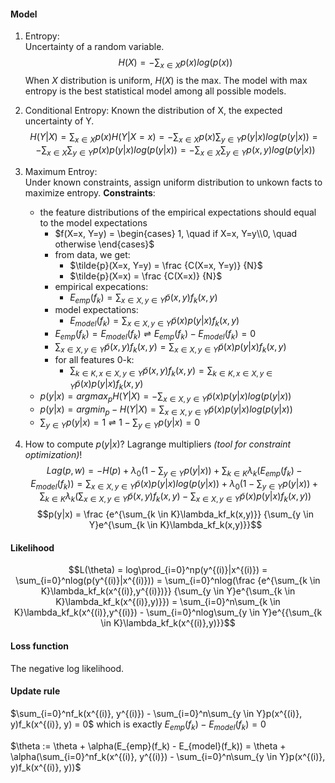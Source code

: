 #### Model  
1. Entropy:  
Uncertainty of a random variable.  
$$H(X) = -\sum_{x \in X}p(x)log(p(x))$$
When $X$ distribution is uniform, $H(X)$ is the max. The model with max entropy is the best statistical model among all possible models.  
2. Conditional Entropy:
Known the distribution of X, the expected uncertainty of Y.  
$$H(Y|X) = \sum_{x \in X}p(x)H(Y|X=x) = -\sum_{x \in X}p(x)\sum_{y \in Y}p(y|x)log(p(y|x)) = -\sum_{x \in X}\sum_{y \in Y}p(x)p(y|x)log(p(y|x)) = -\sum_{x \in X}\sum_{y \in Y}p(x, y)log(p(y|x))$$

3. Maximum Entroy:  
   Under known constraints, assign uniform distribution to unkown facts to maximize entropy.
   __Constraints__:
   * the feature distributions of the empirical expectations should equal to the model expectations
     * $f(X=x, Y=y) = \begin{cases} 1, \quad if X=x, Y=y\\0, \quad otherwise \end{cases}$
     * from data, we get:
         * $\tilde{p}(X=x, Y=y) = \frac {C(X=x, Y=y)} {N}$
         * $\tilde{p}(X=x) = \frac {C(X=x)} {N}$
     * empirical expecations:
       * $E_{emp}(f_k) = \sum_{x \in X,y \in Y}\tilde{p}(x,y)f_k(x,y)$
     * model expectations:
       * $E_{model}(f_k) = \sum_{x \in X, y \in Y}\tilde{p}(x)p(y|x)f_k(x,y)$
     * $E_{emp}(f_k) = E_{model}(f_k) \rightleftharpoons E_{emp}(f_k) - E_{model}(f_k) = 0$
     * $\sum_{x \in X, y \in Y}\tilde{p}(x,y)f_k(x,y) = \sum_{x \in X, y \in Y}\tilde{p}(x)p(y|x)f_k(x,y)$
     * for all features 0-k:
       * $\sum_{k \in K, x \in X, y \in Y}\tilde{p}(x,y)f_k(x,y) = \sum_{k \in K, x \in X, y \in Y}\tilde{p}(x)p(y|x)f_k(x,y)$
   * $p(y|x) = argmax_pH(Y|X) = -\sum_{x \in X, y \in Y}\tilde{p}(x)p(y|x)log(p(y|x))$
   * $p(y|x) = argmin_p-H(Y|X) = \sum_{x \in X, y \in Y}\tilde{p}(x)p(y|x)log(p(y|x))$
   * $\sum_{y \in Y}p(y|x) = 1 \rightleftharpoons 1 - \sum_{y \in Y}p(y|x) = 0$
4. How to compute $p(y|x)$? Lagrange multipliers _(tool for constraint optimization)_!
   $$Lag(p, w) = -H(p) + \lambda_0(1-\sum_{y \in Y}p(y|x)) + \sum_{k \in K}\lambda_k(E_{emp}(f_k) - E_{model}(f_k)) = \sum_{x \in X, y \in Y}\tilde{p}(x)p(y|x)log(p(y|x)) + \lambda_0(1-\sum_{y \in Y}p(y|x)) + \sum_{k \in K}\lambda_k(\sum_{x \in X,y \in Y}\tilde{p}(x,y)f_k(x,y) - \sum_{x \in X, y \in Y}\tilde{p}(x)p(y|x)f_k(x,y))$$
   $$p(y|x) = \frac {e^{\sum_{k \in K}\lambda_kf_k(x,y)}} {\sum_{y \in Y}e^{\sum_{k \in K}\lambda_kf_k(x,y)}}$$  

#### Likelihood  
$$L(\theta) = log\prod_{i=0}^np(y^{(i)}|x^{(i)}) = \sum_{i=0}^nlog(p(y^{(i)}|x^{(i)})) = \sum_{i=0}^nlog(\frac {e^{\sum_{k \in K}\lambda_kf_k(x^{(i)},y^{(i)})}} {\sum_{y \in Y}e^{\sum_{k \in K}\lambda_kf_k(x^{(i)},y)}}) = \sum_{i=0}^n\sum_{k \in K}\lambda_kf_k(x^{(i)},y^{(i)}) - \sum_{i=0}^nlog\sum_{y \in Y}e^{{\sum_{k \in K}\lambda_kf_k(x^{(i)},y)}}$$  

#### Loss function  
The negative log likelihood.  

#### Update rule  
$\sum_{i=0}^nf_k(x^{(i)}, y^{(i)}) - \sum_{i=0}^n\sum_{y \in Y}p(x^{(i)}, y)f_k(x^{(i)}, y) = 0$
which is exactly $E_{emp}(f_k) - E_{model}(f_k) = 0$

$\theta := \theta + \alpha(E_{emp}(f_k) - E_{model}(f_k)) = \theta + \alpha(\sum_{i=0}^nf_k(x^{(i)}, y^{(i)}) - \sum_{i=0}^n\sum_{y \in Y}p(x^{(i)}, y)f_k(x^{(i)}, y))$
